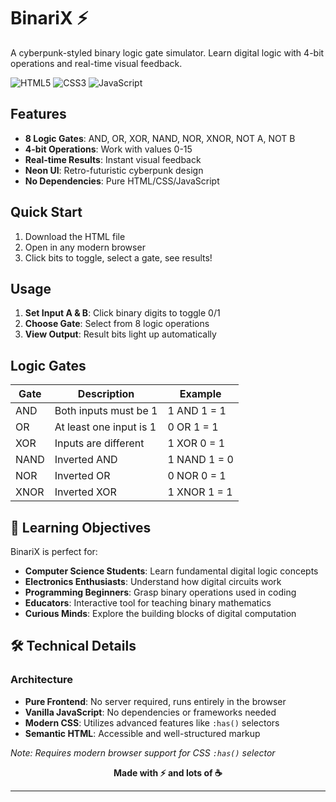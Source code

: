 # BinariX ⚡

A cyberpunk-styled binary logic gate simulator. Learn digital logic with 4-bit operations and real-time visual feedback.

![HTML5](https://img.shields.io/badge/HTML5-E34F26?logo=html5&logoColor=white) ![CSS3](https://img.shields.io/badge/CSS3-1572B6?logo=css3&logoColor=white) ![JavaScript](https://img.shields.io/badge/JavaScript-F7DF1E?logo=javascript&logoColor=black)

## Features

- **8 Logic Gates**: AND, OR, XOR, NAND, NOR, XNOR, NOT A, NOT B
- **4-bit Operations**: Work with values 0-15
- **Real-time Results**: Instant visual feedback
- **Neon UI**: Retro-futuristic cyberpunk design
- **No Dependencies**: Pure HTML/CSS/JavaScript

## Quick Start

1. Download the HTML file
2. Open in any modern browser
3. Click bits to toggle, select a gate, see results!

## Usage

1. **Set Input A & B**: Click binary digits to toggle 0/1
2. **Choose Gate**: Select from 8 logic operations  
3. **View Output**: Result bits light up automatically

## Logic Gates

| Gate | Description | Example |
|------|-------------|---------|
| AND | Both inputs must be 1 | 1 AND 1 = 1 |
| OR | At least one input is 1 | 0 OR 1 = 1 |
| XOR | Inputs are different | 1 XOR 0 = 1 |
| NAND | Inverted AND | 1 NAND 1 = 0 |
| NOR | Inverted OR | 0 NOR 0 = 1 |
| XNOR | Inverted XOR | 1 XNOR 1 = 1 |


## 🎯 Learning Objectives

BinariX is perfect for:

- **Computer Science Students**: Learn fundamental digital logic concepts
- **Electronics Enthusiasts**: Understand how digital circuits work
- **Programming Beginners**: Grasp binary operations used in coding
- **Educators**: Interactive tool for teaching binary mathematics
- **Curious Minds**: Explore the building blocks of digital computation

## 🛠️ Technical Details

### Architecture
- **Pure Frontend**: No server required, runs entirely in the browser
- **Vanilla JavaScript**: No dependencies or frameworks needed
- **Modern CSS**: Utilizes advanced features like `:has()` selectors
- **Semantic HTML**: Accessible and well-structured markup

*Note: Requires modern browser support for CSS `:has()` selector*

<div align="center">

**Made with ⚡ and lots of ☕**
</div>

---
